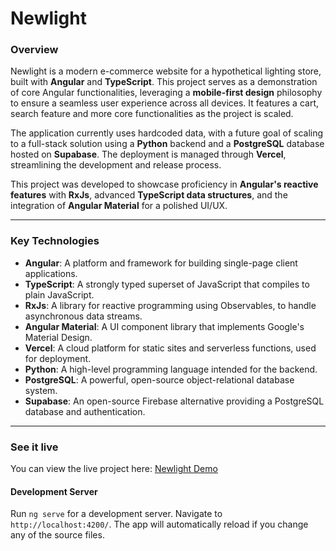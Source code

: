 # Newlight

### Overview

Newlight is a modern e-commerce website for a hypothetical lighting store, built with **Angular** and **TypeScript**. This project serves as a demonstration of core Angular functionalities, leveraging a **mobile-first design** philosophy to ensure a seamless user experience across all devices. It features a cart, search feature and more core functionalities as the project is scaled.

The application currently uses hardcoded data, with a future goal of scaling to a full-stack solution using a **Python** backend and a **PostgreSQL** database hosted on **Supabase**. The deployment is managed through **Vercel**, streamlining the development and release process.

This project was developed to showcase proficiency in **Angular's reactive features** with **RxJs**, advanced **TypeScript data structures**, and the integration of **Angular Material** for a polished UI/UX.

---

### Key Technologies

* **Angular**: A platform and framework for building single-page client applications.
* **TypeScript**: A strongly typed superset of JavaScript that compiles to plain JavaScript.
* **RxJs**: A library for reactive programming using Observables, to handle asynchronous data streams.
* **Angular Material**: A UI component library that implements Google's Material Design.
* **Vercel**: A cloud platform for static sites and serverless functions, used for deployment.
* **Python**: A high-level programming language intended for the backend.
* **PostgreSQL**: A powerful, open-source object-relational database system.
* **Supabase**: An open-source Firebase alternative providing a PostgreSQL database and authentication.

---

### See it live

You can view the live project here: [Newlight Demo](https://new-light-mauve.vercel.app/)

#### Development Server

Run `ng serve` for a development server. Navigate to `http://localhost:4200/`. The app will automatically reload if you change any of the source files.
